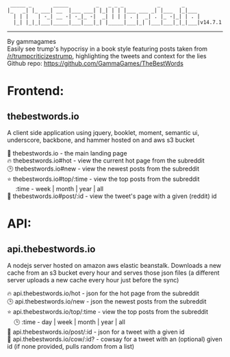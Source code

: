 ```
 _____ _       _____         _   _ _ _           _       _
|_   _| |_ ___| __  |___ ___| |_| | | |___ ___ _| |___  |_|___
  | | |   | -_| __ -| -_|_ -|  _| | | | . |  _| . |_ -|_| | . |
  |_| |_|_|___|_____|___|___|_| |_____|___|_| |___|___|_|_|___|v14.7.1
```
---
By gammagames  
Easily see trump's hypocrisy in a book style featuring posts taken from [/r/trumpcriticizestrump](https://www.reddit.com/r/TrumpCriticizesTrump/), highlighting the tweets and context for the lies  
Github repo: https://github.com/GammaGames/TheBestWords

Frontend:
======
thebestwords.io
------
A client side application using jquery, booklet, moment, semantic ui, 
underscore, backbone, and hammer hosted on and aws s3 bucket

📓 thebestwords.io - the main landing page  
🔥 thebestwords.io#hot - view the current hot page from the subreddit  
🕒 thebestwords.io#new - view the newest posts from the subreddit  
⭐ thebestwords.io#top/:time - view the top posts from the subreddit  
&nbsp;&nbsp;&nbsp;&nbsp;  :time - week | month | year | all  
📃 thebestwords.io#post/:id - view the tweet's page with a given (reddit) id  

API:
======
api.thebestwords.io
------
A nodejs server hosted on amazon aws elastic beanstalk. Downloads a new cache from an s3 bucket every hour and serves those json files
(a different server uploads a new cache every hour just before the sync)

🔥 api.thebestwords.io/hot - json for the hot page from the subreddit  
🕒 api.thebestwords.io/new - json the newest posts from the subreddit  
⭐ api.thebestwords.io/top/:time - view the top posts from the subreddit  
&nbsp;&nbsp;&nbsp;&nbsp;🕒  :time - day | week | month | year | all  
📃 api.thebestwords.io/post/:id - json for a tweet with a given id  
🐄 api.thebestwords.io/cow/:id? - cowsay for a tweet with an (optional) given id (if none provided, pulls random from a list)
